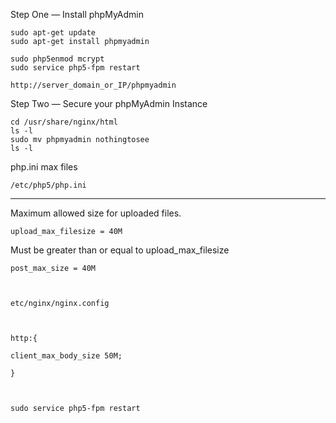 Step One — Install phpMyAdmin

    sudo apt-get update
    sudo apt-get install phpmyadmin

    sudo php5enmod mcrypt
    sudo service php5-fpm restart

    http://server_domain_or_IP/phpmyadmin

Step Two — Secure your phpMyAdmin Instance

    cd /usr/share/nginx/html
    ls -l
    sudo mv phpmyadmin nothingtosee
    ls -l

php.ini max files

    /etc/php5/php.ini

-----

Maximum allowed size for uploaded files.

    upload_max_filesize = 40M

Must be greater than or equal to upload_max_filesize

    post_max_size = 40M



    etc/nginx/nginx.config



    http:{

    client_max_body_size 50M;

    }



    sudo service php5-fpm restart